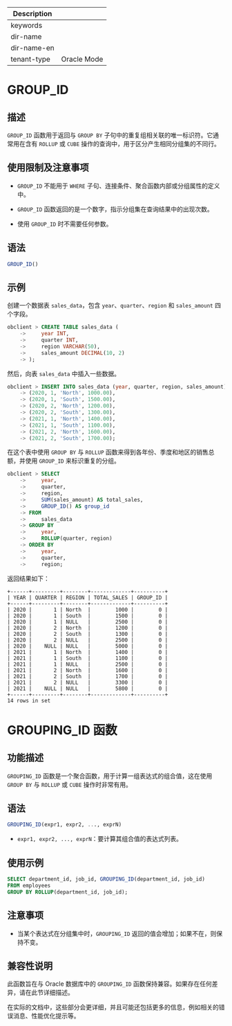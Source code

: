 | Description   |                 |
|---------------|-----------------|
| keywords      |                 |
| dir-name      |                 |
| dir-name-en   |                 |
| tenant-type   | Oracle Mode     |

# GROUP_ID

## 描述

`GROUP_ID` 函数用于返回与 `GROUP BY` 子句中的重复组相关联的唯一标识符。它通常用在含有 `ROLLUP` 或 `CUBE` 操作的查询中，用于区分产生相同分组集的不同行。

## 使用限制及注意事项

- `GROUP_ID` 不能用于 `WHERE` 子句、连接条件、聚合函数内部或分组属性的定义中。

- `GROUP_ID` 函数返回的是一个数字，指示分组集在查询结果中的出现次数。
- 使用 `GROUP_ID` 时不需要任何参数。

## 语法

```sql
GROUP_ID()
```

## 示例

创建一个数据表 `sales_data`，包含 `year`、`quarter`、`region` 和 `sales_amount` 四个字段。

```sql
obclient > CREATE TABLE sales_data (
    ->     year INT,
    ->     quarter INT,
    ->     region VARCHAR(50),
    ->     sales_amount DECIMAL(10, 2)
    -> );
```

然后，向表 `sales_data` 中插入一些数据。

```sql
obclient > INSERT INTO sales_data (year, quarter, region, sales_amount) VALUES
    -> (2020, 1, 'North', 1000.00),
    -> (2020, 1, 'South', 1500.00),
    -> (2020, 2, 'North', 1200.00),
    -> (2020, 2, 'South', 1300.00),
    -> (2021, 1, 'North', 1400.00),
    -> (2021, 1, 'South', 1100.00),
    -> (2021, 2, 'North', 1600.00),
    -> (2021, 2, 'South', 1700.00);
```

在这个表中使用 `GROUP BY` 与 `ROLLUP` 函数来得到各年份、季度和地区的销售总额，并使用 `GROUP_ID` 来标识重复的分组。

```sql
obclient > SELECT
    ->     year,
    ->     quarter,
    ->     region,
    ->     SUM(sales_amount) AS total_sales,
    ->     GROUP_ID() AS group_id
    -> FROM
    ->     sales_data
    -> GROUP BY
    ->     year,
    ->     ROLLUP(quarter, region)
    -> ORDER BY
    ->     year,
    ->     quarter,
    ->     region;
```

返回结果如下：

```shell
+------+---------+--------+-------------+----------+
| YEAR | QUARTER | REGION | TOTAL_SALES | GROUP_ID |
+------+---------+--------+-------------+----------+
| 2020 |       1 | North  |        1000 |        0 |
| 2020 |       1 | South  |        1500 |        0 |
| 2020 |       1 | NULL   |        2500 |        0 |
| 2020 |       2 | North  |        1200 |        0 |
| 2020 |       2 | South  |        1300 |        0 |
| 2020 |       2 | NULL   |        2500 |        0 |
| 2020 |    NULL | NULL   |        5000 |        0 |
| 2021 |       1 | North  |        1400 |        0 |
| 2021 |       1 | South  |        1100 |        0 |
| 2021 |       1 | NULL   |        2500 |        0 |
| 2021 |       2 | North  |        1600 |        0 |
| 2021 |       2 | South  |        1700 |        0 |
| 2021 |       2 | NULL   |        3300 |        0 |
| 2021 |    NULL | NULL   |        5800 |        0 |
+------+---------+--------+-------------+----------+
14 rows in set
```

# GROUPING_ID 函数

## 功能描述

`GROUPING_ID` 函数是一个聚合函数，用于计算一组表达式的组合值，这在使用 `GROUP BY` 与 `ROLLUP` 或 `CUBE` 操作时非常有用。

## 语法

```sql
GROUPING_ID(expr1, expr2, ..., exprN)
```
- `expr1, expr2, ..., exprN`：要计算其组合值的表达式列表。

## 使用示例

```sql
SELECT department_id, job_id, GROUPING_ID(department_id, job_id)
FROM employees
GROUP BY ROLLUP(department_id, job_id);
```

## 注意事项

- 当某个表达式在分组集中时，`GROUPING_ID` 返回的值会增加；如果不在，则保持不变。

## 兼容性说明

此函数旨在与 Oracle 数据库中的 `GROUPING_ID` 函数保持兼容。如果存在任何差异，请在此节详细描述。


在实际的文档中，这些部分会更详细，并且可能还包括更多的信息，例如相关的错误消息、性能优化提示等。
